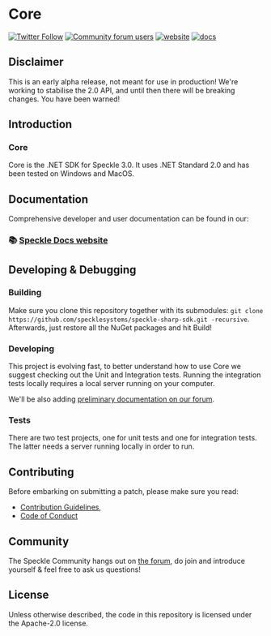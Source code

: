 # Core

[![Twitter Follow](https://img.shields.io/twitter/follow/SpeckleSystems?style=social)](https://twitter.com/SpeckleSystems) [![Community forum users](https://img.shields.io/discourse/users?server=https%3A%2F%2Fdiscourse.speckle.works&style=flat-square&logo=discourse&logoColor=white)](https://discourse.speckle.works) [![website](https://img.shields.io/badge/https://-speckle.systems-royalblue?style=flat-square)](https://speckle.systems) [![docs](https://img.shields.io/badge/docs-speckle.guide-orange?style=flat-square&logo=read-the-docs&logoColor=white)](https://speckle.guide/dev/)

## **Disclaimer**

This is an early alpha release, not meant for use in production! We're working to stabilise the 2.0 API, and until then there will be breaking changes. You have been warned!

## Introduction

### Core

Core is the .NET SDK for Speckle 3.0. It uses .NET Standard 2.0 and has been tested on Windows and MacOS.

## Documentation

Comprehensive developer and user documentation can be found in our:

### 📚 [Speckle Docs website](https://speckle.guide/dev/)

## Developing & Debugging

### Building

Make sure you clone this repository together with its submodules: `git clone https://github.com/specklesystems/speckle-sharp-sdk.git -recursive`.
Afterwards, just restore all the NuGet packages and hit Build!

### Developing

This project is evolving fast, to better understand how to use Core we suggest checking out the Unit and Integration tests. Running the integration tests locally requires a local server running on your computer.

We'll be also adding [preliminary documentation on our forum](https://discourse.speckle.works/c/speckle-insider/10).

### Tests

There are two test projects, one for unit tests and one for integration tests. The latter needs a server running locally in order to run.

## Contributing

Before embarking on submitting a patch, please make sure you read:

- [Contribution Guidelines](CONTRIBUTING.md),
- [Code of Conduct](CODE_OF_CONDUCT.md)

## Community

The Speckle Community hangs out on [the forum](https://discourse.speckle.works), do join and introduce yourself & feel free to ask us questions!

## License

Unless otherwise described, the code in this repository is licensed under the Apache-2.0 license.

